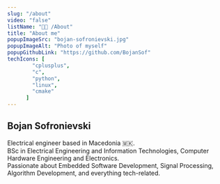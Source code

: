 ```yaml
---
slug: "/about"
video: "false"
listName: "👨‍💻 /About"
title: "About me"
popupImageSrc: "bojan-sofronievski.jpg"
popupImageAlt: "Photo of myself"
popupGithubLink: "https://github.com/BojanSof"
techIcons: [
        "cplusplus", 
        "c",
        "python", 
        "linux",
        "cmake"
      ]
---
```


## Bojan Sofronievski

Electrical engineer based in Macedonia 🇲🇰.<br>
BSc in Electrical Engineering and Information Technologies, Computer Hardware Engineering and Electronics.<br>
Passionate about Embedded Software Development, Signal Processing, Algorithm Development, and everything tech-related.<br>
